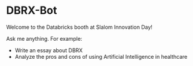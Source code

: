 # DBRX-Bot

Welcome to the Databricks booth at Slalom Innovation Day!

Ask me anything. For example:
- Write an essay about DBRX
- Analyze the pros and cons of using Artificial Intelligence in healthcare

